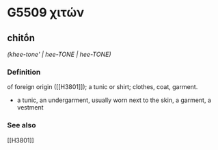 # G5509 χιτών

## chitṓn

_(khee-tone' | hee-TONE | hee-TONE)_

### Definition

of foreign origin ([[H3801]]); a tunic or shirt; clothes, coat, garment.

- a tunic, an undergarment, usually worn next to the skin, a garment, a vestment

### See also

[[H3801]]

